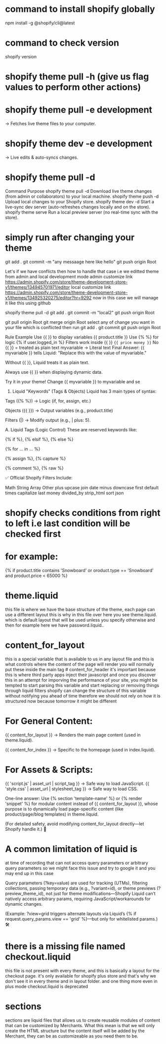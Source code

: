 # command to install shopify globally

npm install -g @shopify/cli@latest

# command to check version

shopify version

# shopify theme pull -h (give us flag values to perform other actions)

# shopify theme pull -e development

→ Fetches live theme files to your computer.

# shopify theme dev -e development

→ Live edits & auto-syncs changes.

# shopify theme pull -d

Command Purpose
shopify theme pull -d Download live theme changes (from admin or collaborators) to your local machine.
shopify theme push -d Upload local changes to your Shopify store.
shopify theme dev -d Start a live-sync dev server (auto-refreshes changes locally and on the store).
shopify theme serve Run a local preview server (no real-time sync with the store).

# simply run after changing your theme

git add .
git commit -m "any messaage here like hello"
git push origin Root

Let's if we have conflicts then how to handle that case
i.e we editted theme from admin and local development mode
admin customize link
https://admin.shopify.com/store/theme-development-store-v1/themes/134945701971/editor
local customize link
https://admin.shopify.com/store/theme-development-store-v1/themes/134925320275/editor?hr=9292
now in this case we will manage it like this using github

shopify theme pull -d
git add .
git commit -m "local2"
git push origin Root

<!-- above will say there is a conflict -->

git pull origin Root
git merge origin Root
select any of change you want in your file which is conflicted
then run
git add .
git commit
git push origin Root

<!-- rule for variable in liquid -->

Rule Example
Use {{ }} to display variables {{ product.title }}
Use {% %} for logic {% if user.logged_in %}
Filters work inside {{ }} `{{ price	money }}`
No {{ }} = treated as plain text myvariable → Literal text
Final Answer:
{{ myvariable }} tells Liquid: "Replace this with the value of myvariable."

Without {{ }}, Liquid treats it as plain text.

Always use {{ }} when displaying dynamic data.

Try it in your theme! Change {{ myvariable }} to myvariable and se

1. Liquid "Keywords" (Tags & Objects)
   Liquid has 3 main types of syntax:

Tags ({% %}) → Logic (if, for, assign, etc.)

Objects ({{ }}) → Output variables (e.g., product.title)

Filters (|) → Modify output (e.g., | plus: 5).

A. Liquid Tags (Logic Control)
These are reserved keywords like:

{% if %}, {% elsif %}, {% else %}

{% for ... in ... %}

{% assign %}, {% capture %}

{% comment %}, {% raw %}

✅ Official Shopify Filters Include:

Math String Array Other
plus upcase join date
minus downcase first default
times capitalize last money
divided_by strip_html sort json

# shopify checks conditions from right to left i.e last condition will be checked first

# for example:

{% if product.title contains 'Snowboard' or oroduct.type == 'Snowboard' and product.price < 65000 %}

# theme.liquid

this file is where we have the base structure of the theme, each page can use a different layout this
is why in this file over here you see theme.liquid. which is default layout that will be used unless you specify otherwise and then for example here we have password.liquid..

# content_for_layout

this is a special variable that is available to us in any layout file and this is what controls where the content of the page will render you will normally put these inside the main tag # content_for_header
it's important because this is where third party apps inject their javascript and once you discover this
in an attempt for imporving the performance of your site, you might be tempted to start parsing this variable and start replacing or removing things through liquid filters
shopify can change the structure of this variable without notifying you ahead of time therefore we should not rely on how it is structured now because tomorrow it might be different

# For General Content:

{{ content_for_layout }} → Renders the main page content (used in theme.liquid).

{{ content_for_index }} → Specific to the homepage (used in index.liquid).

# For Assets & Scripts:

{{ 'script.js' | asset_url | script_tag }} → Safe way to load JavaScript.
{{ 'style.css' | asset_url | stylesheet_tag }} → Safe way to load CSS.


One-line answer:
Use {% section 'template-name' %} or {% render 'snippet' %} for modular content instead of {{ content_for_layout }}, whose purpose is to dynamically load page-specific content (like product/page/blog templates) in theme.liquid.

(For detailed safety, avoid modifying content_for_layout directly—let Shopify handle it.) 🚀 
# A common limitation of liquid is 
at time of recording that can not access query parameters or arbitrary query parameters so we might face this issue and try to google it and you may end up in this case

Query parameters (?key=value) are used for tracking (UTMs), filtering collections, passing temporary data (e.g., ?variant=id), or theme previews (?preview_theme_id), not just for theme modifications—Shopify Liquid can’t natively access arbitrary params, requiring JavaScript/workarounds for dynamic changes.

(Example: ?view=grid triggers alternate layouts via Liquid’s {% if request.query_params.view == 'grid' %}—but only for whitelisted params.) 🛠️

# there is a missing file named checkout.liquid 
this file is not present with every theme, and this is basically a layout for the checkout page. it's only available for shopify plus store and that's why we don't see it in every theme and in layout folder. and one thing more even in plus mode checkout.liquid is deprecated 
# sections
sections are liquid files that allows us to create reusable modules of content that can be customized by Merchants. What this mean is that we will only create the HTML structure but the content itself will be added by the Merchant, they can be as customizeable as you need them to be.   